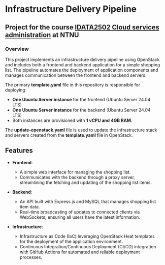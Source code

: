 # Infrastructure Delivery Pipeline

## Project for the course [IDATA2502 Cloud services administration](https://www.ntnu.edu/studies/courses/IDATA2502) at NTNU

### Overview
This project implements an infrastructure delivery pipeline using OpenStack and includes both a frontend and backend application for a simple shopping list. The pipeline automates the deployment of application components and manages communication between the frontend and backend servers.

The primary **template.yaml** file in this repository is responsible for deploying:
- **One Ubuntu Server instance** for the frontend (Ubuntu Server 24.04 LTS)
- **One Ubuntu Server instance** for the backend (Ubuntu Server 24.04 LTS)
- Both instances are provisioned with **1 vCPU and 4GB RAM**.

The **update-openstack.yaml** file is used to update the infrastructure stack and servers created from the **template.yaml** file in OpenStack.

## Features

- **Frontend**: 
  - A simple web interface for managing the shopping list.
  - Communicates with the backend through a proxy server, streamlining the fetching and updating of the shopping list items.

- **Backend**:
  - An API built with Express.js and MySQL that manages shopping list item data.
  - Real-time broadcasting of updates to connected clients via WebSockets, ensuring all users have the latest information.

- **Infrastructure**:
  - Infrastructure as Code (IaC) leveraging OpenStack Heat templates for the deployment of the application environment.
  - Continuous Integration/Continuous Deployment (CI/CD) integration with GitHub Actions for automated and reliable deployment processes.
